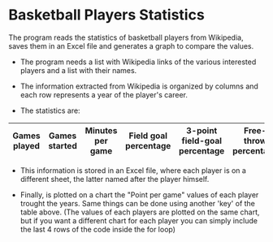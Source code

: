 # Basketball Players Statistics
The program reads the statistics of basketball players from Wikipedia, saves them in an Excel file and generates a graph to compare the values.

* The program needs a list with Wikipedia links of the various interested players and a list with their names.
* The information extracted from Wikipedia is organized by columns and each row represents a year of the player's career.

* The statistics are: 

Games played | Games started	| Minutes per game | Field goal percentage | 3-point field-goal percentage | Free-throw percentage | Rebounds per game | Assists per game | Steals per game | Blocks per game | Points per game
------------ | ------------- | ------------ | ------------- | ------------ | ------------- | ------------ | ------------- | ------------ | ------------- | ------------ | 

* This information is stored in an Excel file, where each player is on a different sheet, the latter named after the player himself.

* Finally, is plotted on a chart the "Point per game" values of each player trought the years. Same things can be done using another 'key' of the table above.
(The values of each players are plotted on the same chart, but if you want a different chart for each player you can simply include the last 4 rows of the code inside the for loop)

